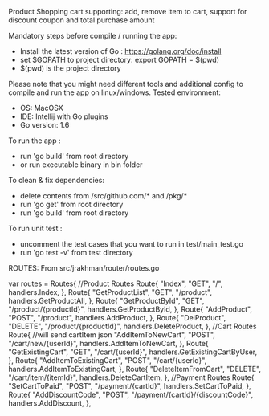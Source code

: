 Product Shopping cart supporting: add, remove item to cart, support for discount coupon and total purchase amount

Mandatory steps before compile / running the app:
- Install the latest version of Go : https://golang.org/doc/install
- set $GOPATH to project directory: export GOPATH = $(pwd) 
- $(pwd) is the project directory

Please note that you might need different tools and additional config to compile and run the app on linux/windows.
Tested environment:
- OS: MacOSX
- IDE: Intellij with Go plugins
- Go version: 1.6


To run the app : 
- run 'go build' from root directory 
- or run executable binary in bin folder

To clean & fix dependencies:
- delete contents from /src/github.com/* and /pkg/*
- run 'go get' from root directory
- run 'go build' from root directory

To run unit test : 
- uncomment the test cases that you want to run in test/main_test.go
- run 'go test -v' from test directory

ROUTES:
From src/jrakhman/router/routes.go

var routes = Routes{
	//Product Routes
	Route{
		"Index",
		"GET",
		"/",
		handlers.Index,
	},
	Route{
		"GetProductList",
		"GET",
		"/product",
		handlers.GetProductAll,
	},
	Route{
		"GetProductById",
		"GET",
		"/product/{productId}",
		handlers.GetProductById,
	},
	Route{
		"AddProduct",
		"POST",
		"/product",
		handlers.AddProduct,
	},
	Route{
		"DelProduct",
		"DELETE",
		"/product/{productId}",
		handlers.DeleteProduct,
	},
	//Cart Routes
	Route{	//will send cartItem json
		"AddItemToNewCart",
		"POST",
		"/cart/new/{userId}",
		handlers.AddItemToNewCart,
	},
	Route{
		"GetExistingCart",
		"GET",
		"/cart/{userId}",
		handlers.GetExistingCartByUser,
	},
	Route{
		"AddItemToExistingCart",
		"POST",
		"/cart/{userId}",
		handlers.AddItemToExistingCart,
	},
	Route{
		"DeleteItemFromCart",
		"DELETE",
		"/cart/item/{itemId}",
		handlers.DeleteCartItem,
	},
	//Payment Routes
	Route{
		"SetCartToPaid",
		"POST",
		"/payment/{cartId}",
		handlers.SetCartToPaid,
	},
	Route{
		"AddDiscountCode",
		"POST",
		"/payment/{cartId}/{discountCode}",
		handlers.AddDiscount,
	},
